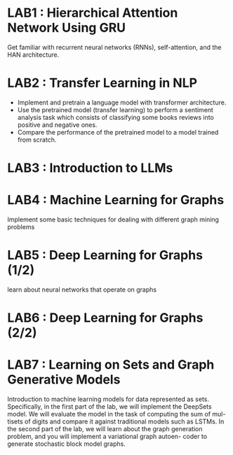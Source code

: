 # LAB1 : Hierarchical Attention Network Using GRU
Get familiar with recurrent neural networks (RNNs), self-attention, and the HAN architecture. 

# LAB2 : Transfer Learning in NLP
- Implement and pretrain a language model with transformer architecture.
- Use the pretrained model (transfer learning) to perform a sentiment analysis task which consists of classifying some books reviews into positive and negative ones.
- Compare the performance of the pretrained model to a model trained from scratch.

# LAB3 : Introduction to LLMs

# LAB4 : Machine Learning for Graphs
Implement some basic techniques for dealing with different graph mining problems

# LAB5 : Deep Learning for Graphs (1/2)
learn about neural networks that operate on graphs

# LAB6 : Deep Learning for Graphs (2/2)

# LAB7 : Learning on Sets and Graph Generative Models
Introduction to machine learning models for data represented as sets.  Specifically, in the first part of the lab, we will implement the DeepSets model. We will evaluate the model in the task of computing the sum of mul- tisets of digits and compare it against traditional models such as LSTMs. In the second part of the lab, we will learn about the graph generation problem, and you will implement a variational graph autoen- coder to generate stochastic block model graphs.
